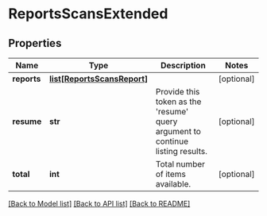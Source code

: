 # ReportsScansExtended

## Properties
Name | Type | Description | Notes
------------ | ------------- | ------------- | -------------
**reports** | [**list[ReportsScansReport]**](ReportsScansReport.md) |  | [optional] 
**resume** | **str** | Provide this token as the &#39;resume&#39; query argument to continue listing results. | [optional] 
**total** | **int** | Total number of items available. | [optional] 

[[Back to Model list]](../README.md#documentation-for-models) [[Back to API list]](../README.md#documentation-for-api-endpoints) [[Back to README]](../README.md)



